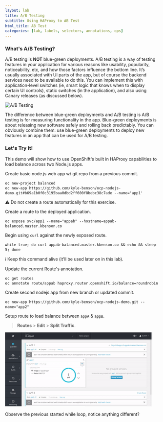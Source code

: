 ```yaml
---
layout: lab
title: A/B Testing
subtitle: Using HAProxy to AB Test
html_title: AB Test
categories: [lab, labels, selectors, annotations, ops]
---
```


### What's A/B Testing?

A/B testing is **NOT** blue-green deployments. A/B testing is a way of testing features in your application for various reasons like usability, popularity, noticeability, etc, and how those factors influence the bottom line. It’s usually associated with UI parts of the app, but of course the backend services need to be available to do this. You can implement this with application-level switches (ie, smart logic that knows when to display certain UI controls), static switches (in the application), and also using Canary releases (as discussed below).

<img alt="A/B Testing" src="{{ site.baseurl }}/www-default/screenshots/ab-testing.png" width="600"/><br/>

The difference between blue-green deployments and A/B testing is A/B testing is for measuring functionality in the app. Blue-green deployments is about releasing new software safely and rolling back predictably. You can obviously combine them: use blue-green deployments to deploy new features in an app that can be used for A/B testing.

### Let's Try It!
This demo will show how to use OpenShift's built in HAProxy capabilities to load balance across two Node.js apps.

Create basic node.js web app w/ git repo from a previous commit.

    oc new-project balanced
    oc new-app https://github.com/kyle-benson/ocp-nodejs-demo.git#b69a1b0f0c3195baa0dbd2ff600f8bebc38c7ade --name='app1'

:warning: Do not create a route automatically for this exercise.

Create a route to the deployed application.

    oc expose svc/app1 --name="appab" --hostname=appab-balanced.master.kbenson.co

Begin using `curl` against the newly exposed route.


    while true; do curl appab-balanced.master.kbenson.co && echo && sleep 5; done

:information_source: Keep this command alive (it'll be used later on in this lab).

Update the current Route's annotation.

    oc get routes
    oc annotate route/appab haproxy.router.openshift.io/balance=roundrobin

Create second nodejs app from new branch or updated commit.

    oc new-app https://github.com/kyle-benson/ocp-nodejs-demo.git --name="app2"

Setup route to load balance between `appA` & `appB`.

> **Routes** > **Edit** > **Split Traffic**.

  ![ocp route gif](screenshots/ocp_AB_routes.gif "Enabling an AB route in the UI")

Observe the previous started while loop, notice anything different?

